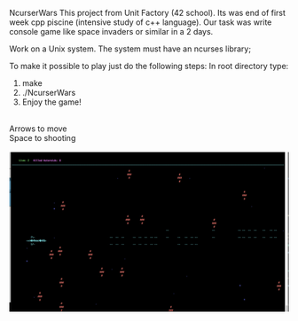NcurserWars
This project from Unit Factory (42 school).
Its was end of first week cpp piscine (intensive study of c++ language). Our task was write console game like space invaders or similar in a 2 days.

Work on a Unix system. The system must have an ncurses library;

To make it possible to play just do the following steps:
In root directory type: 
1) make <br>
2) ./NcurserWars <br>
3) Enjoy the game!
<br>
Arrows to move<br>
Space to shooting<br>
<br>
<img src="screenShot.png" alt="screenShot">
